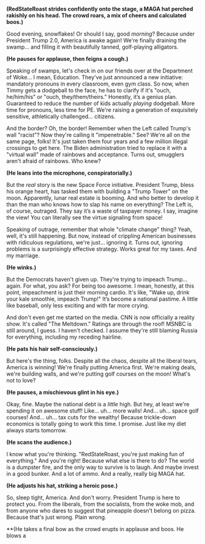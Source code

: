 **(RedStateRoast strides confidently onto the stage, a MAGA hat perched rakishly on his head. The crowd roars, a mix of cheers and calculated boos.)**

Good evening, snowflakes! Or should I say, good *morning*? Because under President Trump 2.0, America is awake again! We're finally draining the swamp… and filling it with beautifully tanned, golf-playing alligators.

**(He pauses for applause, then feigns a cough.)**

Speaking of swamps, let's check in on our friends over at the Department of Woke… I mean, Education. They've just announced a new initiative: mandatory pronouns in every classroom, even gym class. So now, when Timmy gets a dodgeball to the face, he has to clarify if it's "ouch, he/him/his" or "ouch, they/them/theirs." Honestly, it’s a genius plan. Guaranteed to reduce the number of kids actually *playing* dodgeball. More time for pronouns, less time for PE. We're raising a generation of exquisitely sensitive, athletically challenged… citizens.

And the border? Oh, the border! Remember when the Left called Trump's wall "racist"? Now they're calling it "impenetrable." See? We're all on the same page, folks! It's just taken them four years and a few million illegal crossings to get here. The Biden administration tried to replace it with a "virtual wall" made of rainbows and acceptance. Turns out, smugglers aren't afraid of rainbows. Who knew?

**(He leans into the microphone, conspiratorially.)**

But the *real* story is the new Space Force initiative. President Trump, bless his orange heart, has tasked them with building a "Trump Tower" on the moon. Apparently, lunar real estate is booming. And who better to develop it than the man who knows how to slap his name on everything? The Left is, of course, outraged. They say it’s a waste of taxpayer money. I say, imagine the view! You can literally see the virtue signaling from space!

Speaking of outrage, remember that whole "climate change" thing? Yeah, well, it's still happening. But now, instead of crippling American businesses with ridiculous regulations, we're just… ignoring it. Turns out, ignoring problems is a surprisingly effective strategy. Works great for my taxes. And my marriage.

**(He winks.)**

But the Democrats haven't given up. They're trying to impeach Trump… again. For what, you ask? For being too awesome. I mean, honestly, at this point, impeachment is just their morning cardio. It's like, "Wake up, drink your kale smoothie, impeach Trump!" It’s become a national pastime. A little like baseball, only less exciting and with far more crying.

And don't even get me started on the media. CNN is now officially a reality show. It's called "The Meltdown." Ratings are through the roof! MSNBC is still around, I guess. I haven't checked. I assume they're still blaming Russia for everything, including my receding hairline.

**(He pats his hair self-consciously.)**

But here's the thing, folks. Despite all the chaos, despite all the liberal tears, America is winning! We're finally putting America first. We're making deals, we're building walls, and we're putting golf courses on the moon! What's not to love?

**(He pauses, a mischievous glint in his eye.)**

Okay, fine. Maybe the national debt is a *little* high. But hey, at least we're spending it on awesome stuff! Like… uh… more walls! And… uh… space golf courses! And… uh… tax cuts for the wealthy! Because trickle-down economics is totally going to work this time. I promise. Just like my diet always starts tomorrow.

**(He scans the audience.)**

I know what you're thinking. "RedStateRoast, you're just making fun of everything." And you're right! Because what else is there to do? The world is a dumpster fire, and the only way to survive is to laugh. And maybe invest in a good bunker. And a lot of ammo. And a really, really big MAGA hat.

**(He adjusts his hat, striking a heroic pose.)**

So, sleep tight, America. And don't worry. President Trump is here to protect you. From the liberals, from the socialists, from the woke mob, and from anyone who dares to suggest that pineapple doesn't belong on pizza. Because that's just wrong. Plain wrong.

**(He takes a final bow as the crowd erupts in applause and boos. He blows a